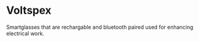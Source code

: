 # Voltspex
Smartglasses that are rechargable and bluetooth paired used for enhancing electrical work.  
